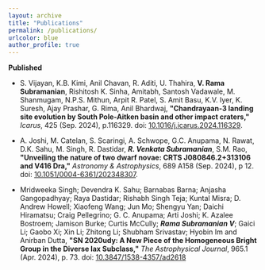 ```yaml
---
layout: archive
title: "Publications"
permalink: /publications/
urlcolor: blue
author_profile: true
---
```


**Published**
* S. Vijayan, K.B. Kimi, Anil Chavan, R. Aditi, U. Thahira, **V. Rama Subramanian**, Rishitosh K. Sinha, Amitabh,
Santosh Vadawale, M. Shanmugam, N.P.S. Mithun, Arpit R. Patel, S. Amit Basu, K.V. Iyer, K. Suresh, Ajay Prashar, G. Rima, Anil Bhardwaj, **"Chandrayaan-3 landing site evolution by South Pole-Aitken basin and other impact craters,"** _Icarus_, 425 (Sep. 2024), p.116329. doi: [10.1016/j.icarus.2024.116329](https://www.sciencedirect.com/science/article/abs/pii/S0019103524003890?via%3Dihub).

* A. Joshi, M. Catelan, S. Scaringi, A. Schwope, G.C. Anupama, N. Rawat, D.K. Sahu, M. Singh, R. Dastidar, _**R. Venkata Subramanian**_, S.M. Rao, **"Unveiling the nature of two dwarf novae: CRTS J080846.2+313106 and V416 Dra,"** _Astronomy & Astrophysics_, 689 A158 (Sep. 2024), p 12. doi: [10.1051/0004-6361/202348307](https://doi.org/10.1051/0004-6361/202348307).
  
* Mridweeka Singh; Devendra K. Sahu; Barnabas Barna; Anjasha Gangopadhyay; Raya Dastidar; Rishabh Singh Teja; Kuntal Misra; D. Andrew Howell; Xiaofeng Wang; Jun Mo; Shengyu Yan; Daichi Hiramatsu; Craig Pellegrino; G. C. Anupama; Arti Joshi; K. Azalee Bostroem; Jamison Burke; Curtis McCully; _**Rama Subramanian V**_; Gaici Li; Gaobo Xi; Xin Li; Zhitong Li; Shubham Srivastav; Hyobin Im and Anirban Dutta, **"SN 2020udy: A New Piece of the Homogeneous Bright Group in the Diverse Iax Subclass,"** _The Astrophysical Journal_, 965.1 (Apr. 2024), p. 73. doi: [10.3847/1538-4357/ad2618](https://iopscience.iop.org/article/10.3847/1538-4357/ad2618)

